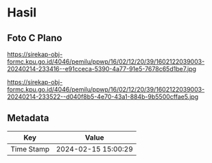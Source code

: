 # Hasil

## Foto C Plano

https://sirekap-obj-formc.kpu.go.id/4046/pemilu/ppwp/16/02/12/20/39/1602122039003-20240214-233416--e91cceca-5390-4a77-91e5-7678c65d1be7.jpg

https://sirekap-obj-formc.kpu.go.id/4046/pemilu/ppwp/16/02/12/20/39/1602122039003-20240214-233522--d040f8b5-4e70-43a1-884b-9b5500cffae5.jpg


## Metadata

| Key        | Value               |
| ---------- | ------------------- |
| Time Stamp | 2024-02-15 15:00:29 |



